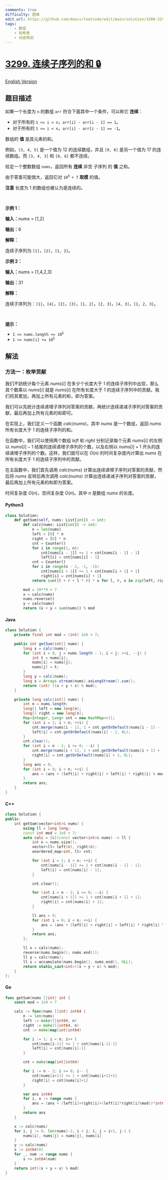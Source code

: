 ```yaml
---
comments: true
difficulty: 困难
edit_url: https://github.com/doocs/leetcode/edit/main/solution/3200-3299/3299.Sum%20of%20Consecutive%20Subsequences/README.md
tags:
    - 数组
    - 哈希表
    - 动态规划
---
```


<!-- problem:start -->

# [3299. 连续子序列的和 🔒](https://leetcode.cn/problems/sum-of-consecutive-subsequences)

[English Version](/solution/3200-3299/3299.Sum%20of%20Consecutive%20Subsequences/README_EN.md)

## 题目描述

<!-- description:start -->

<p>如果一个长度为&nbsp;<code>n</code>&nbsp;的数组&nbsp;<code>arr</code>&nbsp;符合下面其中一个条件，可以称它 <strong>连续</strong>：</p>

<ul>
	<li>对于所有的&nbsp;<code>1 &lt;= i &lt; n</code>，<code>arr[i] - arr[i - 1] == 1</code>。</li>
	<li>对于所有的&nbsp;<code>1 &lt;= i &lt; n</code>，<code>arr[i] - arr[i - 1] == -1</code>。</li>
</ul>

<p>数组的 <strong>值</strong> 是其元素的和。</p>

<p>例如，<code>[3, 4, 5]</code>&nbsp;是一个值为 12 的连续数组，并且&nbsp;<code>[9, 8]</code>&nbsp;是另一个值为 17 的连续数组。而&nbsp;<code>[3, 4, 3]</code> 和&nbsp;<code>[8, 6]</code>&nbsp;都不连续。</p>

<p>给定一个整数数组&nbsp;<code>nums</code>，返回所有 <strong>连续</strong>&nbsp;非空&nbsp;<span data-keyword="subsequence-array">子序列</span>&nbsp;的 <strong>值</strong>&nbsp;之和。</p>

<p>由于答案可能很大，返回它对&nbsp;<code>10<sup>9 </sup>+ 7</code>&nbsp;<strong>取模</strong>&nbsp;的值。</p>

<p><strong>注意</strong>&nbsp;长度为 1 的数组也被认为是连续的。</p>

<p>&nbsp;</p>

<p><strong class="example">示例 1：</strong></p>

<div class="example-block">
<p><strong>输入：</strong><span class="example-io">nums = [1,2]</span></p>

<p><strong>输出：</strong><span class="example-io">6</span></p>

<p><strong>解释：</strong></p>

<p>连续子序列为&nbsp;<code>[1]</code>，<code>[2]</code>，<code>[1, 2]</code>。</p>
</div>

<p><strong class="example">示例 2：</strong></p>

<div class="example-block">
<p><span class="example-io"><b>输入：</b>nums = [1,4,2,3]</span></p>

<p><span class="example-io"><b>输出：</b>31</span></p>

<p><strong>解释：</strong></p>

<p>连续子序列为：<code>[1]</code>，<code>[4]</code>，<code>[2]</code>，<code>[3]</code>，<code>[1, 2]</code>，<code>[2, 3]</code>，<code>[4, 3]</code>，<code>[1, 2, 3]</code>。</p>
</div>

<p>&nbsp;</p>

<p><strong>提示：</strong></p>

<ul>
	<li><code>1 &lt;= nums.length &lt;= 10<sup>5</sup></code></li>
	<li><code>1 &lt;= nums[i] &lt;= 10<sup>5</sup></code></li>
</ul>

<!-- description:end -->

## 解法

<!-- solution:start -->

### 方法一：枚举贡献

我们不妨统计每个元素 $\textit{nums}[i]$ 在多少个长度大于 $1$ 的连续子序列中出现，那么其个数乘以 $\textit{nums}[i]$ 就是 $\textit{nums}[i]$ 在所有长度大于 $1$ 的连续子序列中的贡献。我们将其累加，再加上所有元素的和，即为答案。

我们可以先统计连续递增子序列对答案的贡献，再统计连续递减子序列对答案的贡献，最后再加上所有元素的和即可。

在实现上，我们定义一个函数 $\textit{calc}(\textit{nums})$，其中 $\textit{nums}$ 是一个数组，返回 $\textit{nums}$ 所有长度大于 $1$ 的连续子序列的和。

在函数中，我们可以使用两个数组 $\textit{left}$ 和 $\textit{right}$ 分别记录每个元素 $\textit{nums}[i]$ 的左侧以 $\textit{nums}[i] - 1$ 结尾的连续递增子序列的个数，以及右侧以 $\textit{nums}[i] + 1$ 开头的连续递增子序列的个数。这样，我们就可以在 $O(n)$ 的时间复杂度内计算出 $\textit{nums}$ 在所有长度大于 $1$ 的连续子序列中的贡献。

在主函数中，我们首先调用 $\textit{calc}(\textit{nums})$ 计算出连续递增子序列对答案的贡献，然后将 $\textit{nums}$ 反转后再次调用 $\textit{calc}(\textit{nums})$ 计算出连续递减子序列对答案的贡献，最后再加上所有元素的和即为答案。

时间复杂度 $O(n)$，空间复杂度 $O(n)$。其中 $n$ 是数组 $\textit{nums}$ 的长度。

<!-- tabs:start -->

#### Python3

```python
class Solution:
    def getSum(self, nums: List[int]) -> int:
        def calc(nums: List[int]) -> int:
            n = len(nums)
            left = [0] * n
            right = [0] * n
            cnt = Counter()
            for i in range(1, n):
                cnt[nums[i - 1]] += 1 + cnt[nums[i - 1] - 1]
                left[i] = cnt[nums[i] - 1]
            cnt = Counter()
            for i in range(n - 2, -1, -1):
                cnt[nums[i + 1]] += 1 + cnt[nums[i + 1] + 1]
                right[i] = cnt[nums[i] + 1]
            return sum((l + r + l * r) * x for l, r, x in zip(left, right, nums)) % mod

        mod = 10**9 + 7
        x = calc(nums)
        nums.reverse()
        y = calc(nums)
        return (x + y + sum(nums)) % mod
```

#### Java

```java
class Solution {
    private final int mod = (int) 1e9 + 7;

    public int getSum(int[] nums) {
        long x = calc(nums);
        for (int i = 0, j = nums.length - 1; i < j; ++i, --j) {
            int t = nums[i];
            nums[i] = nums[j];
            nums[j] = t;
        }
        long y = calc(nums);
        long s = Arrays.stream(nums).asLongStream().sum();
        return (int) ((x + y + s) % mod);
    }

    private long calc(int[] nums) {
        int n = nums.length;
        long[] left = new long[n];
        long[] right = new long[n];
        Map<Integer, Long> cnt = new HashMap<>();
        for (int i = 1; i < n; ++i) {
            cnt.merge(nums[i - 1], 1 + cnt.getOrDefault(nums[i - 1] - 1, 0L), Long::sum);
            left[i] = cnt.getOrDefault(nums[i] - 1, 0L);
        }
        cnt.clear();
        for (int i = n - 2; i >= 0; --i) {
            cnt.merge(nums[i + 1], 1 + cnt.getOrDefault(nums[i + 1] + 1, 0L), Long::sum);
            right[i] = cnt.getOrDefault(nums[i] + 1, 0L);
        }
        long ans = 0;
        for (int i = 0; i < n; ++i) {
            ans = (ans + (left[i] + right[i] + left[i] * right[i] % mod) * nums[i] % mod) % mod;
        }
        return ans;
    }
}
```

#### C++

```cpp
class Solution {
public:
    int getSum(vector<int>& nums) {
        using ll = long long;
        const int mod = 1e9 + 7;
        auto calc = [&](const vector<int>& nums) -> ll {
            int n = nums.size();
            vector<ll> left(n), right(n);
            unordered_map<int, ll> cnt;

            for (int i = 1; i < n; ++i) {
                cnt[nums[i - 1]] += 1 + cnt[nums[i - 1] - 1];
                left[i] = cnt[nums[i] - 1];
            }

            cnt.clear();

            for (int i = n - 2; i >= 0; --i) {
                cnt[nums[i + 1]] += 1 + cnt[nums[i + 1] + 1];
                right[i] = cnt[nums[i] + 1];
            }

            ll ans = 0;
            for (int i = 0; i < n; ++i) {
                ans = (ans + (left[i] + right[i] + left[i] * right[i] % mod) * nums[i] % mod) % mod;
            }
            return ans;
        };

        ll x = calc(nums);
        reverse(nums.begin(), nums.end());
        ll y = calc(nums);
        ll s = accumulate(nums.begin(), nums.end(), 0LL);
        return static_cast<int>((x + y + s) % mod);
    }
};
```

#### Go

```go
func getSum(nums []int) int {
	const mod = 1e9 + 7

	calc := func(nums []int) int64 {
		n := len(nums)
		left := make([]int64, n)
		right := make([]int64, n)
		cnt := make(map[int]int64)

		for i := 1; i < n; i++ {
			cnt[nums[i-1]] += 1 + cnt[nums[i-1]-1]
			left[i] = cnt[nums[i]-1]
		}

		cnt = make(map[int]int64)

		for i := n - 2; i >= 0; i-- {
			cnt[nums[i+1]] += 1 + cnt[nums[i+1]+1]
			right[i] = cnt[nums[i]+1]
		}

		var ans int64
		for i, x := range nums {
			ans = (ans + (left[i]+right[i]+(left[i]*right[i]%mod))*int64(x)%mod) % mod
		}
		return ans
	}

	x := calc(nums)
	for i, j := 0, len(nums)-1; i < j; i, j = i+1, j-1 {
		nums[i], nums[j] = nums[j], nums[i]
	}
	y := calc(nums)
	s := int64(0)
	for _, num := range nums {
		s += int64(num)
	}
	return int((x + y + s) % mod)
}
```

<!-- tabs:end -->

<!-- solution:end -->

<!-- problem:end -->
